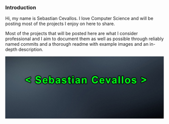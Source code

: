 ### Introduction

Hi, my name is Sebastian Cevallos. I love Computer Science and will be posting most of the projects I enjoy on here to share.

Most of the projects that will be posted here are what I consider professional and I aim to document them as well as possible through reliably named commits and a thorough readme with example images and an in-depth description.

![](/design.png)
